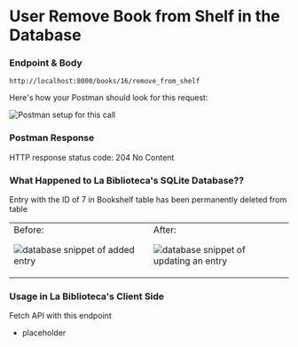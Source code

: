 # User Remove Book from Shelf in the Database

### Endpoint & Body

```
http://localhost:8000/books/16/remove_from_shelf
```

Here's how your Postman should look for this request:

![Postman setup for this call](https://user-images.githubusercontent.com/98675776/225178212-14ea9dba-be63-4dbf-b9c9-d151d1eea22b.png)


### Postman Response

HTTP response status code: 204 No Content

### What Happened to La Biblioteca's SQLite Database??

Entry with the ID of 7 in Bookshelf table has been permanently deleted from table

<table><tr?></tr><td valign="top" width=50%>
Before:

![database snippet of added entry](https://user-images.githubusercontent.com/98675776/225177998-c026fb6c-cbea-4876-b653-44992e765bb7.png)
</td><td valign="top" width=50%>
After:

![database snippet of updating an entry](https://user-images.githubusercontent.com/98675776/225178385-bf46ee70-d43a-4e33-a219-2fd35a2f36f7.png)
</td></tr></table>

### Usage in La Biblioteca's Client Side
Fetch API with this endpoint
- placeholder
